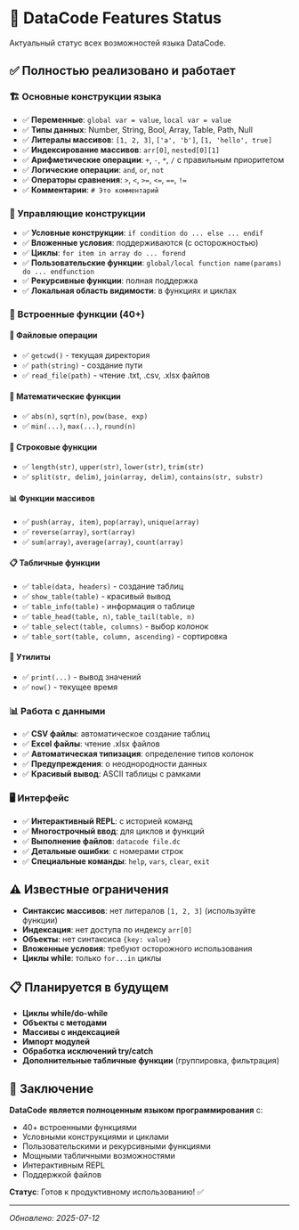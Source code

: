# 🎯 DataCode Features Status

Актуальный статус всех возможностей языка DataCode.

## ✅ Полностью реализовано и работает

### 🏗️ Основные конструкции языка
- ✅ **Переменные**: `global var = value`, `local var = value`
- ✅ **Типы данных**: Number, String, Bool, Array, Table, Path, Null
- ✅ **Литералы массивов**: `[1, 2, 3]`, `['a', 'b']`, `[1, 'hello', true]`
- ✅ **Индексирование массивов**: `arr[0]`, `nested[0][1]`
- ✅ **Арифметические операции**: `+`, `-`, `*`, `/` с правильным приоритетом
- ✅ **Логические операции**: `and`, `or`, `not`
- ✅ **Операторы сравнения**: `>`, `<`, `>=`, `<=`, `==`, `!=`
- ✅ **Комментарии**: `# Это комментарий`

### 🔀 Управляющие конструкции
- ✅ **Условные конструкции**: `if condition do ... else ... endif`
- ✅ **Вложенные условия**: поддерживаются (с осторожностью)
- ✅ **Циклы**: `for item in array do ... forend`
- ✅ **Пользовательские функции**: `global/local function name(params) do ... endfunction`
- ✅ **Рекурсивные функции**: полная поддержка
- ✅ **Локальная область видимости**: в функциях и циклах

### 🔧 Встроенные функции (40+)

#### 📁 Файловые операции
- ✅ `getcwd()` - текущая директория
- ✅ `path(string)` - создание пути
- ✅ `read_file(path)` - чтение .txt, .csv, .xlsx файлов

#### 🧮 Математические функции
- ✅ `abs(n)`, `sqrt(n)`, `pow(base, exp)`
- ✅ `min(...)`, `max(...)`, `round(n)`

#### 📝 Строковые функции
- ✅ `length(str)`, `upper(str)`, `lower(str)`, `trim(str)`
- ✅ `split(str, delim)`, `join(array, delim)`, `contains(str, substr)`

#### 📊 Функции массивов
- ✅ `push(array, item)`, `pop(array)`, `unique(array)`
- ✅ `reverse(array)`, `sort(array)`
- ✅ `sum(array)`, `average(array)`, `count(array)`

#### 📋 Табличные функции
- ✅ `table(data, headers)` - создание таблиц
- ✅ `show_table(table)` - красивый вывод
- ✅ `table_info(table)` - информация о таблице
- ✅ `table_head(table, n)`, `table_tail(table, n)`
- ✅ `table_select(table, columns)` - выбор колонок
- ✅ `table_sort(table, column, ascending)` - сортировка

#### 🔧 Утилиты
- ✅ `print(...)` - вывод значений
- ✅ `now()` - текущее время

### 📊 Работа с данными
- ✅ **CSV файлы**: автоматическое создание таблиц
- ✅ **Excel файлы**: чтение .xlsx файлов
- ✅ **Автоматическая типизация**: определение типов колонок
- ✅ **Предупреждения**: о неоднородности данных
- ✅ **Красивый вывод**: ASCII таблицы с рамками

### 🖥️ Интерфейс
- ✅ **Интерактивный REPL**: с историей команд
- ✅ **Многострочный ввод**: для циклов и функций
- ✅ **Выполнение файлов**: `datacode file.dc`
- ✅ **Детальные ошибки**: с номерами строк
- ✅ **Специальные команды**: `help`, `vars`, `clear`, `exit`

## ⚠️ Известные ограничения

- **Синтаксис массивов**: нет литералов `[1, 2, 3]` (используйте функции)
- **Индексация**: нет доступа по индексу `arr[0]`
- **Объекты**: нет синтаксиса `{key: value}`
- **Вложенные условия**: требуют осторожного использования
- **Циклы while**: только `for...in` циклы

## 📋 Планируется в будущем

- **Циклы while/do-while**
- **Объекты с методами**
- **Массивы с индексацией**
- **Импорт модулей**
- **Обработка исключений try/catch**
- **Дополнительные табличные функции** (группировка, фильтрация)

## 🎯 Заключение

**DataCode является полноценным языком программирования** с:
- 40+ встроенными функциями
- Условными конструкциями и циклами
- Пользовательскими и рекурсивными функциями
- Мощными табличными возможностями
- Интерактивным REPL
- Поддержкой файлов

**Статус**: Готов к продуктивному использованию! ✅

---
*Обновлено: 2025-07-12*
